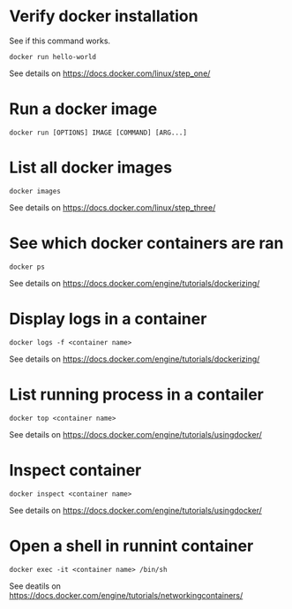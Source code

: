 # Verify docker installation

See if this command works.

    docker run hello-world

See details on <https://docs.docker.com/linux/step_one/>

# Run a docker image

    docker run [OPTIONS] IMAGE [COMMAND] [ARG...]

# List all docker images

    docker images

See details on <https://docs.docker.com/linux/step_three/>

# See which docker containers are ran

    docker ps 

See details on <https://docs.docker.com/engine/tutorials/dockerizing/>

# Display logs in a container

    docker logs -f <container name>

See details on <https://docs.docker.com/engine/tutorials/dockerizing/>

# List running process in a contailer

    docker top <container name>

See details on <https://docs.docker.com/engine/tutorials/usingdocker/>

# Inspect container

    docker inspect <container name>

See details on <https://docs.docker.com/engine/tutorials/usingdocker/>

# Open a shell in runnint container

    docker exec -it <container name> /bin/sh

See deatils on <https://docs.docker.com/engine/tutorials/networkingcontainers/>

